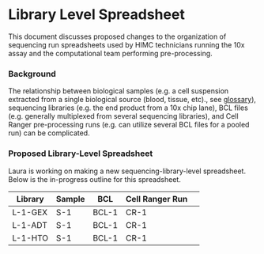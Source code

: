 # Library Level Spreadsheet
This document discusses proposed changes to the organization of sequencing run spreadsheets used by HIMC technicians running the 10x assay and the computational team performing pre-processing. 

### Background
The relationship between biological samples (e.g. a cell suspension extracted from a single biological source (blood, tissue, etc)., see [glossary](https://support.10xgenomics.com/single-cell-gene-expression/software/pipelines/latest/glossary)), sequencing libraries (e.g. the end product from a 10x chip lane), BCL files (e.g. generally multiplexed from several sequencing libraries), and Cell Ranger pre-processing runs (e.g. can utilize several BCL files for a pooled run) can be complicated. 



### Proposed Library-Level Spreadsheet
Laura is working on making a new sequencing-library-level spreadsheet. Below is the in-progress outline for this spreadsheet.

| Library  | Sample  | BCL  | Cell Ranger Run  |   |
|---|---|---|---|---|
| L-1-GEX  | S-1  | BCL-1  | CR-1  |   |
| L-1-ADT  | S-1  | BCL-1  | CR-1  |   |
| L-1-HTO  | S-1  | BCL-1  | CR-1  |   |
